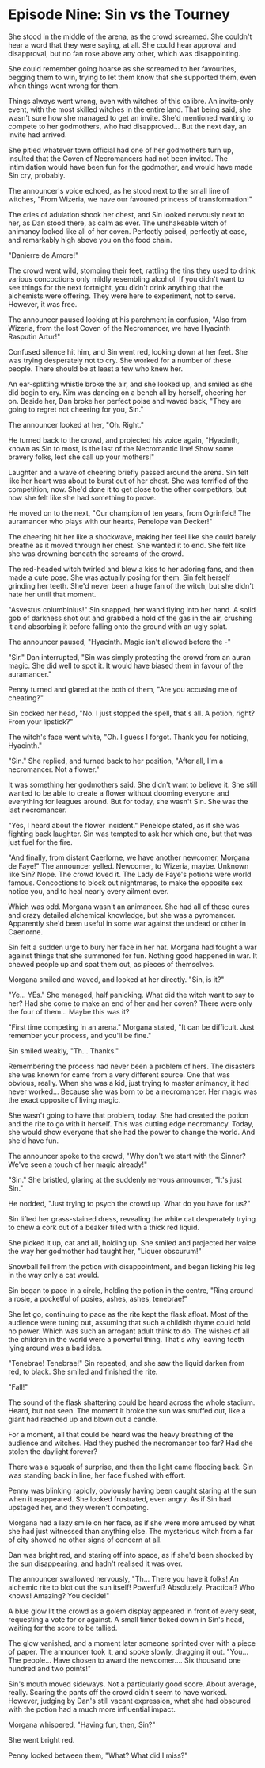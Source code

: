 # Episode Nine: Sin vs the Tourney

She stood in the middle of the arena, as the crowd screamed. She couldn't hear a word that they were saying, at all. She could hear approval and disapproval, but no fan rose above any other, which was disappointing.

She could remember going hoarse as she screamed to her favourites, begging them to win, trying to let them know that she supported them, even when things went wrong for them.

Things always went wrong, even with witches of this calibre. An invite-only event, with the most skilled witches in the entire land. That being said, she wasn't sure how she managed to get an invite. She'd mentioned wanting to compete to her godmothers, who had disapproved... But the next day, an invite had arrived.

She pitied whatever town official had one of her godmothers turn up, insulted that the Coven of Necromancers had not been invited. The intimidation would have been fun for the godmother, and would have made Sin cry, probably.

The announcer's voice echoed, as he stood next to the small line of witches, "From Wizeria, we have our favoured princess of transformation!"

The cries of adulation shook her chest, and Sin looked nervously next to her, as Dan stood there, as calm as ever. The unshakeable witch of animancy looked like all of her coven. Perfectly poised, perfectly at ease, and remarkably high above you on the food chain.

"Danierre de Amore!"

The crowd went wild, stomping their feet, rattling the tins they used to drink various concoctions only mildly resembling alcohol. If you didn't want to see things for the next fortnight, you didn't drink anything that the alchemists were offering. They were here to experiment, not to serve. However, it was free.

The announcer paused looking at his parchment in confusion, "Also from Wizeria, from the lost Coven of the Necromancer, we have Hyacinth Rasputin Artur!"

Confused silence hit him, and Sin went red, looking down at her feet. She was trying desperately not to cry. She worked for a number of these people. There should be at least a few who knew her.

An ear-splitting whistle broke the air, and she looked up, and smiled as she did begin to cry. Kim was dancing on a bench all by herself, cheering her on. Beside her, Dan broke her perfect poise and waved back, "They are going to regret not cheering for you, Sin."

The announcer looked at her, "Oh. Right."

He turned back to the crowd, and projected his voice again, "Hyacinth, known as Sin to most, is the last of the Necromantic line! Show some bravery folks, lest she call up your mothers!"

Laughter and a wave of cheering briefly passed around the arena. Sin felt like her heart was about to burst out of her chest. She was terrified of the competition, now. She'd done it to get close to the other competitors, but now she felt like she had something to prove.

He moved on to the next, "Our champion of ten years, from Ogrinfeld! The auramancer who plays with our hearts, Penelope van Decker!"

The cheering hit her like a shockwave, making her feel like she could barely breathe as it moved through her chest. She wanted it to end. She felt like she was drowning beneath the screams of the crowd.

The red-headed witch twirled and blew a kiss to her adoring fans, and then made a cute pose. She was actually posing for them. Sin felt herself grinding her teeth. She'd never been a huge fan of the witch, but she didn't hate her until that moment.

"Asvestus columbinius!" Sin snapped, her wand flying into her hand. A solid gob of darkness shot out and grabbed a hold of the gas in the air, crushing it and absorbing it before falling onto the ground with an ugly splat.

The announcer paused, "Hyacinth. Magic isn't allowed before the -"

"Sir." Dan interrupted, "Sin was simply protecting the crowd from an auran magic. She did well to spot it. It would have biased them in favour of the auramancer."

Penny turned and glared at the both of them, "Are you accusing me of cheating?"

Sin cocked her head, "No. I just stopped the spell, that's all. A potion, right? From your lipstick?"

The witch's face went white, "Oh. I guess I forgot. Thank you for noticing, Hyacinth."

"Sin." She replied, and turned back to her position, "After all, I'm a necromancer. Not a flower."

It was something her godmothers said. She didn't want to believe it. She still wanted to be able to create a flower without dooming everyone and everything for leagues around. But for today, she wasn't Sin. She was the last necromancer.

"Yes, I heard about the flower incident." Penelope stated, as if she was fighting back laughter. Sin was tempted to ask her which one, but that was just fuel for the fire.

"And finally, from distant Caerlorne, we have another newcomer, Morgana de Faye!" The announcer yelled. Newcomer, to Wizeria, maybe. Unknown like Sin? Nope. The crowd loved it. The Lady de Faye's potions were world famous. Concoctions to block out nightmares, to make the opposite sex notice you, and to heal nearly every ailment ever.

Which was odd. Morgana wasn't an animancer. She had all of these cures and crazy detailed alchemical knowledge, but she was a pyromancer. Apparently she'd been useful in some war against the undead or other in Caerlorne.

Sin felt a sudden urge to bury her face in her hat. Morgana had fought a war against things that she summoned for fun. Nothing good happened in war. It chewed people up and spat them out, as pieces of themselves.

Morgana smiled and waved, and looked at her directly. "Sin, is it?"

"Ye... YEs." She managed, half panicking. What did the witch want to say to her? Had she come to make an end of her and her coven? There were only the four of them... Maybe this was it?

"First time competing in an arena." Morgana stated, "It can be difficult. Just remember your process, and you'll be fine."

Sin smiled weakly, "Th... Thanks."

Remembering the process had never been a problem of hers. The disasters she was known for came from a very different source. One that was obvious, really. When she was a kid, just trying to master animancy, it had never worked... Because she was born to be a necromancer. Her magic was the exact opposite of living magic.

She wasn't going to have that problem, today. She had created the potion and the rite to go with it herself. This was cutting edge necromancy. Today, she would show everyone that she had the power to change the world. And she'd have fun.

The announcer spoke to the crowd, "Why don't we start with the Sinner? We've seen a touch of her magic already!"

"Sin." She bristled, glaring at the suddenly nervous announcer, "It's just Sin."

He nodded, "Just trying to psych the crowd up. What do you have for us?"

Sin lifted her grass-stained dress, revealing the white cat desperately trying to chew a cork out of a beaker filled with a thick red liquid.

She picked it up, cat and all, holding up. She smiled and projected her voice the way her godmother had taught her, "Liquer obscurum!"

Snowball fell from the potion with disappointment, and began licking his leg in the way only a cat would.

Sin began to pace in a circle, holding the potion in the centre, "Ring around a rosie, a pocketful of posies, ashes, ashes, tenebrae!"

She let go, continuing to pace as the rite kept the flask afloat. Most of the audience were tuning out, assuming that such a childish rhyme could hold no power. Which was such an arrogant adult think to do. The wishes of all the children in the world were a powerful thing. That's why leaving teeth lying around was a bad idea.

"Tenebrae! Tenebrae!" Sin repeated, and she saw the liquid darken from red, to black. She smiled and finished the rite.

"Fall!"

The sound of the flask shattering could be heard across the whole stadium. Heard, but not seen. The moment it broke the sun was snuffed out, like a giant had reached up and blown out a candle.

For a moment, all that could be heard was the heavy breathing of the audience and witches. Had they pushed the necromancer too far? Had she stolen the daylight forever?

There was a squeak of surprise, and then the light came flooding back. Sin was standing back in line, her face flushed with effort.

Penny was blinking rapidly, obviously having been caught staring at the sun when it reappeared. She looked frustrated, even angry. As if Sin had upstaged her, and they weren't competing.

Morgana had a lazy smile on her face, as if she were more amused by what she had just witnessed than anything else. The mysterious witch from a far of city showed no other signs of concern at all.

Dan was bright red, and staring off into space, as if she'd been shocked by the sun disappearing, and hadn't realised it was over.

The announcer swallowed nervously, "Th... There you have it folks! An alchemic rite to blot out the sun itself! Powerful? Absolutely. Practical? Who knows! Amazing? You decide!"

A blue glow lit the crowd as a golem display appeared in front of every seat, requesting a vote for or against. A small timer ticked down in Sin's head, waiting for the score to be tallied.

The glow vanished, and a moment later someone sprinted over with a piece of paper. The announcer took it, and spoke slowly, dragging it out. "You... The people... Have chosen to award the newcomer.... Six thousand one hundred and two points!"

Sin's mouth moved sideways. Not a particularly good score. About average, really. Scaring the pants off the crowd didn't seem to have worked. However, judging by Dan's still vacant expression, what she had obscured with the potion had a much more influential impact.

Morgana whispered, "Having fun, then, Sin?"

She went bright red.

Penny looked between them, "What? What did I miss?"
